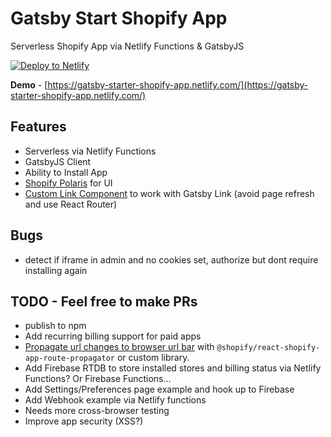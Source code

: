 # Gatsby Start Shopify App

Serverless Shopify App via Netlify Functions & GatsbyJS

[![Deploy to Netlify](https://www.netlify.com/img/deploy/button.svg)](https://app.netlify.com/start/deploy?repository=https://github.com/gil--/gatsby-starter-shopify-app)

**Demo** - [https://gatsby-starter-shopify-app.netlify.com/](https://gatsby-starter-shopify-app.netlify.com/)

## Features
- Serverless via Netlify Functions
- GatsbyJS Client
- Ability to Install App
- [Shopify Polaris](https://github.com/Shopify/polaris-react) for UI
- [Custom Link Component](https://polaris.shopify.com/components/structure/app-provider#navigation) to work with Gatsby Link (avoid page refresh and use React Router)

## Bugs
- detect if iframe in admin and no cookies set, authorize but dont require installing again

## TODO - Feel free to make PRs
- publish to npm
- Add recurring billing support for paid apps
- [Propagate url changes to browser url bar](https://github.com/Shopify/unite-react-node-app-workshop/blob/step5/bonus.md#step-8-getting-our-url-bar-to-update-mal) with `@shopify/react-shopify-app-route-propagator` or custom library.
- Add Firebase RTDB to store installed stores and billing status via Netlify Functions? Or Firebase Functions...
- Add Settings/Preferences page example and hook up to Firebase
- Add Webhook example via Netlify functions
- Needs more cross-browser testing
- Improve app security (XSS?)
